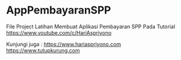 # AppPembayaranSPP
File Project Latihan Membuat Aplikasi Pembayaran SPP Pada Tutorial https://www.youtube.com/c/HariAspriyono

Kunjungi juga :
https://www.hariaspriyono.com
https://www.tutupkurung.com
